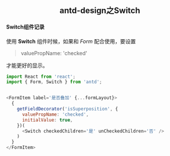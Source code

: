 <h2 align="center">antd-design之Switch</h2>

#### Switch组件记录

使用 **Switch** 组件时候，如果和 _Form_ 配合使用，要设置 

> valuePropName: 'checked'

 才能更好的显示。

```js
import React from 'react';
import { Form, Switch } from 'antd';


<FormItem label='是否叠加' {...formLayout}>
  {
    getFieldDecorator('isSuperposition', {
      valuePropName: 'checked',
      initialValue: true,
    })(
      <Switch checkedChildren='是' unCheckedChildren='否' />
    )
  }
</FormItem>
```